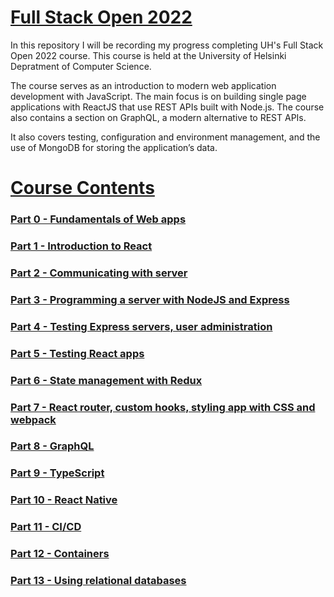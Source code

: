 # [Full Stack Open 2022](https://fullstackopen.com/en/)

In this repository I will be recording my progress completing UH's Full Stack Open 2022 course. This course is held at the University of Helsinki Depratment of Computer Science.

The course serves as an introduction to modern web application development with JavaScript. The main focus is on building single page applications with ReactJS that use REST APIs built with Node.js. The course also contains a section on GraphQL, a modern alternative to REST APIs.

It also covers testing, configuration and environment management, and the use of MongoDB for storing the application’s data.

# [Course Contents](https://fullstackopen.com/en/#course-contents)

### [Part 0 - Fundamentals of Web apps](https://fullstackopen.com/en/part0)

### [Part 1 - Introduction to React](https://fullstackopen.com/en/part1)

### [Part 2 - Communicating with server](https://fullstackopen.com/en/part2)

### [Part 3 - Programming a server with NodeJS and Express](https://fullstackopen.com/en/part3)

### [Part 4 - Testing Express servers, user administration](https://fullstackopen.com/en/part4)

### [Part 5 - Testing React apps](https://fullstackopen.com/en/part5)

### [Part 6 - State management with Redux](https://fullstackopen.com/en/part6)

### [Part 7 - React router, custom hooks, styling app with CSS and webpack](https://fullstackopen.com/en/part7)

### [Part 8 - GraphQL](https://fullstackopen.com/en/part8)

### [Part 9 - TypeScript](https://fullstackopen.com/en/part9)

### [Part 10 - React Native](https://fullstackopen.com/en/part10)

### [Part 11 - CI/CD](https://fullstackopen.com/en/part11)

### [Part 12 - Containers](https://fullstackopen.com/en/part12)

### [Part 13 - Using relational databases](https://fullstackopen.com/en/part13)